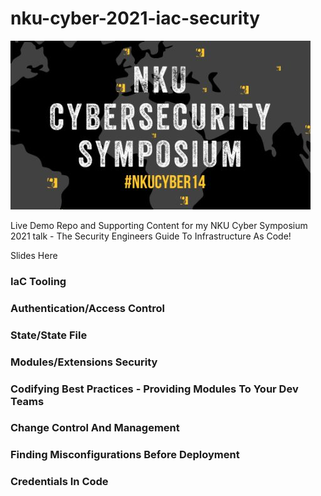 # nku-cyber-2021-iac-security
![NKU Cyber Symposium](docs/nkucyber.jpg)

Live Demo Repo and Supporting Content for my NKU Cyber Symposium 2021 talk - The Security Engineers Guide To Infrastructure As Code!

Slides Here

### IaC Tooling

### Authentication/Access Control

### State/State File

### Modules/Extensions Security

### Codifying Best Practices - Providing Modules To Your Dev Teams

### Change Control And Management

### Finding Misconfigurations Before Deployment

### Credentials In Code